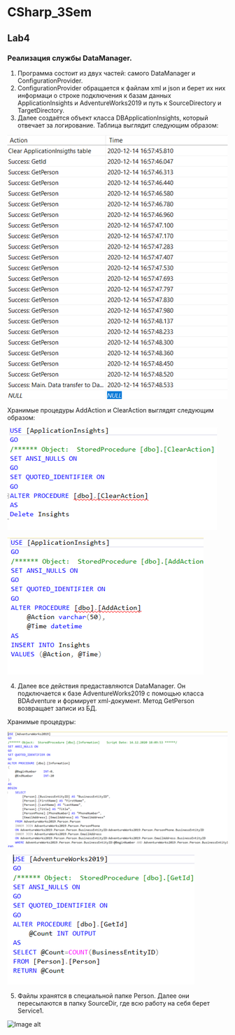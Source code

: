 # CSharp_3Sem

## Lab4
### Реализация службы DataManager.

1. Программа состоит из двух частей: самого DataManager и ConfigurationProvider.
2. ConfigurationProvider обращается к файлам xml и json и берет их них информаци о строке подключения к базам данных ApplicationInsights и AdventureWorks2019 и путь к SourceDirectory и TargetDirectory.
3. Далее создаётся объект класса DBApplicationInsights, который отвечает за логирование.
Таблица выглядит следующим образом:

![Image alt](https://github.com/wanuchar/CSharp_3Sem/blob/main/Lab4/Screenshots/1.png)

Хранимые процедуры AddAction и ClearAction выглядят следующим образом:

![Image alt](https://github.com/wanuchar/CSharp_3Sem/blob/main/Lab4/Screenshots/3.png)

![Image alt](https://github.com/wanuchar/CSharp_3Sem/blob/main/Lab4/Screenshots/2.png)

4. Далее все действия предаставляются DataManager. Он подключается к базе AdventureWorks2019 с помощью класса BDAdventure и формирует xml-документ. Метод GetPerson возвращает записи из БД.

Хранимые процедуры:

![Image alt](https://github.com/wanuchar/CSharp_3Sem/blob/main/Lab4/Screenshots/5.png)

![Image alt](https://github.com/wanuchar/CSharp_3Sem/blob/main/Lab4/Screenshots/4.png)

5. Файлы хранятся в специальной папке Person. Далее они пересылаются в папку SourceDir, где всю работу на себя берет Service1.

![Image alt](https://github.com/wanuchar/CSharp_3Sem/blob/main/Lab4/Screenshots/6.png)
